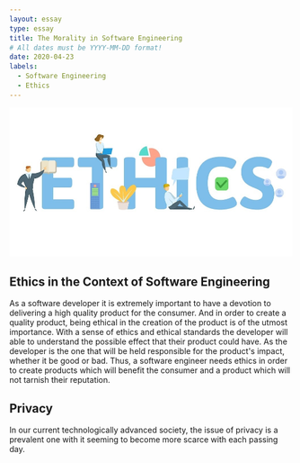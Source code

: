 ```yaml
---
layout: essay
type: essay
title: The Morality in Software Engineering
# All dates must be YYYY-MM-DD format!
date: 2020-04-23
labels:
  - Software Engineering
  - Ethics
---
```


<img class="ui image" src="../images/ethics.jpg">

## Ethics in the Context of Software Engineering

As a software developer it is extremely important to have a devotion to delivering a high quality product for the consumer. And in order to create a quality product, being ethical in the creation of the product is of the utmost importance. With a sense of ethics and ethical standards the developer will able to understand the possible effect that their product could have. As the developer is the one that will be held responsible for the product's impact, whether it be good or bad. Thus, a software engineer needs ethics in order to create products which will benefit the consumer and a product which will not tarnish their reputation.

## Privacy

In our current technologically advanced society, the issue of privacy is a prevalent one with it seeming to become more scarce with each passing day. 
